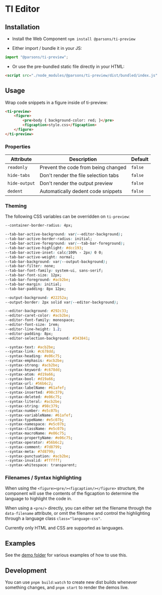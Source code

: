 # TI Editor

## Installation

- Install the Web Component `npm install @parsons/ti-preview`

- Either import / bundle it in your JS:

```js
import "@parsons/ti-preview";
```

- Or use the pre-bundled static file directly in your HTML:

```html
<script src="./node_modules/@parsons/ti-preview/dist/bundled/index.js" type="module" />
```

## Usage

Wrap code snippets in a figure inside of ti-preview:

```html
<ti-preview>
	<figure>
		<pre>body { background-color: red; }</pre>
		<figcaption>style.css</figcaption>
	</figure>
</ti-preview>
```

### Properties

| Attribute     | Description                          | Default |
| ------------- | ------------------------------------ | ------- |
| `readonly`    | Prevent the code from being changed  | `false` |
| `hide-tabs`   | Don't render the file selection tabs | `false` |
| `hide-output` | Don't render the output preview      | `false` |
| `dedent`      | Automatically dedent code snippets   | `false` |

### Theming

The following CSS variables can be overridden on `ti-preview`:

```css
--container-border-radius: 4px;

--tab-bar-active-background: var(--editor-background);
--tab-bar-active-border-radius: initial;
--tab-bar-active-foreground: var(--tab-bar-foreground);
--tab-bar-active-highlight: #dcc193;
--tab-bar-active-inset: calc(100% - 2px) 0 0;
--tab-bar-active-weight: normal;
--tab-bar-background: var(--output-background);
--tab-bar-filter: none;
--tab-bar-font-family: system-ui, sans-serif;
--tab-bar-font-size: 12px;
--tab-bar-foreground: #acb2be;
--tab-bar-margin: initial;
--tab-bar-padding: 8px 12px;

--output-background: #22252a;
--output-border: 2px solid var(--editor-background);

--editor-background: #292c33;
--editor-caret-color: #acb2be;
--editor-font-family: monospace;
--editor-font-size: 1rem;
--editor-line-height: 1.2;
--editor-padding: 8px;
--editor-selection-background: #343841;

--syntax-text: #acb2be;
--syntax-link: #c678dd;
--syntax-heading: #e06c75;
--syntax-emphasis: #acb2be;
--syntax-strong: #acb2be;
--syntax-keyword: #c678dd;
--syntax-atom: #d19a66;
--syntax-bool: #d19a66;
--syntax-url: #56b6c2;
--syntax-labelName: #61afef;
--syntax-inserted: #98c379;
--syntax-deleted: #e06c75;
--syntax-literal: #acb2be;
--syntax-string: #98c379;
--syntax-number: #e5c07b;
--syntax-variableName: #61afef;
--syntax-typeName: #e5c07b;
--syntax-namespace: #e5c07b;
--syntax-className: #e5c07b;
--syntax-macroName: #e06c75;
--syntax-propertyName: #e06c75;
--syntax-operator: #56b6c2;
--syntax-comment: #7d8799;
--syntax-meta: #7d8799;
--syntax-punctuation: #acb2be;
--syntax-invalid: #ffffff;
--syntax-whitespace: transparent;
```

### Filenames / Syntax highlighting

When using the `<figure><pre/><figcaption/></figure>` structure, the component will use the contents of the figcaption to determine the language to highlight the code in.

When using a `<pre/>` directly, you can either set the filename through the `data-filename` attribute, or omit the filename and control the highlighting through a language class `class="language-css"`.

Currently only HTML and CSS are supported as languages.

## Examples

See the [demo folder](https://github.com/typography-interaction-2425/ti-preview/tree/main/demo) for various examples of how to use this.

## Development

You can use `pnpm build:watch` to create new dist builds whenever something changes, and `pnpm start` to render the demos live.
